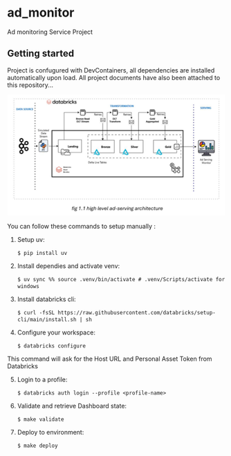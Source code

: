 # ad_monitor

Ad monitoring Service Project

## Getting started
Project is confugured with DevContainers, all dependencies are installed automatically upon load.
All project documents have also been attached to this repository...

![Project Screenshot](./assets/proj.png)

You can follow these commands to setup manually :

1. Setup uv:
    ```
    $ pip install uv
    ```

2. Install dependies and activate venv:
    ```
    $ uv sync %% source .venv/bin/activate # .venv/Scripts/activate for windows
    ```

2. Install databricks cli:
    ```
    $ curl -fsSL https://raw.githubusercontent.com/databricks/setup-cli/main/install.sh | sh
    ```

2. Configure your workspace:
    ```
    $ databricks configure
    ```

This command will ask for the Host URL and Personal Asset Token from Databricks

5. Login to a profile:
    ```
    $ databricks auth login --profile <profile-name>
    ```

6. Validate and retrieve Dashboard state:
    ```
    $ make validate
    ```

7. Deploy to environment:
    ```
    $ make deploy
    ```
